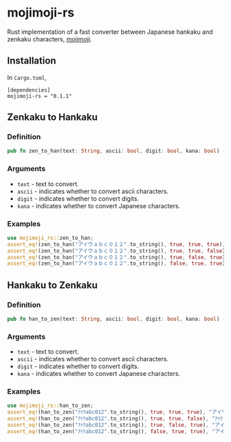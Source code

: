 # mojimoji-rs
Rust implementation of a fast converter between Japanese hankaku and zenkaku characters, [mojimoji](https://github.com/studio-ousia/mojimoji).

## Installation
In `Cargo.toml`,
```
[dependencies]  
mojimoji-rs = "0.1.1"
```

## Zenkaku to Hankaku
### Definition
```rust
pub fn zen_to_han(text: String, ascii: bool, digit: bool, kana: bool) -> String
```
### Arguments
* `text` - text to convert.
* `ascii` - indicates whether to convert ascii characters.
* `digit` - indicates whether to convert digits.
* `kana` - indicates whether to convert Japanese characters.
### Examples
```rust
use mojimoji_rs::zen_to_han;
assert_eq!(zen_to_han("アイウａｂｃ０１２".to_string(), true, true, true), "ｱｲｳabc012".to_string());
assert_eq!(zen_to_han("アイウａｂｃ０１２".to_string(), true, true, false), "アイウabc012".to_string());
assert_eq!(zen_to_han("アイウａｂｃ０１２".to_string(), true, false, true), "ｱｲｳabc０１２".to_string());
assert_eq!(zen_to_han("アイウａｂｃ０１２".to_string(), false, true, true), "ｱｲｳａｂｃ012".to_string());
```
## Hankaku to Zenkaku

### Definition
```rust
pub fn han_to_zen(text: String, ascii: bool, digit: bool, kana: bool) -> String
```
### Arguments
* `text` - text to convert.
* `ascii` - indicates whether to convert ascii characters.
* `digit` - indicates whether to convert digits.
* `kana` - indicates whether to convert Japanese characters.
### Examples
```rust
use mojimoji_rs::han_to_zen;
assert_eq!(han_to_zen("ｱｲｳabc012".to_string(), true, true, true), "アイウａｂｃ０１２".to_string());
assert_eq!(han_to_zen("ｱｲｳabc012".to_string(), true, true, false), "ｱｲｳａｂｃ０１２".to_string());
assert_eq!(han_to_zen("ｱｲｳabc012".to_string(), true, false, true), "アイウａｂｃ012".to_string());
assert_eq!(han_to_zen("ｱｲｳabc012".to_string(), false, true, true), "アイウabc０１２".to_string());
```


